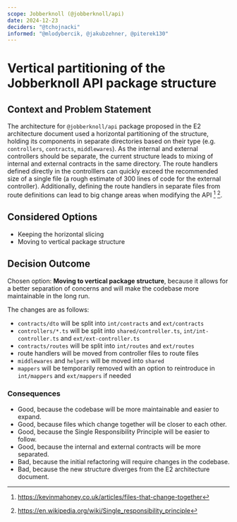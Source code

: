 ```yaml
---
scope: Jobberknoll (@jobberknoll/api)
date: 2024-12-23
deciders: "@tchojnacki"
informed: "@mlodybercik, @jakubzehner, @piterek130"
---
```


# Vertical partitioning of the Jobberknoll API package structure

## Context and Problem Statement

The architecture for `@jobberknoll/api` package proposed in the E2 architecture document used a horizontal partitioning of the structure, holding its components in separate directories based on their type (e.g. `controllers`, `contracts`, `middlewares`). As the internal and external controllers should be separate, the current structure leads to mixing of internal and external contracts in the same directory. The route handlers defined directly in the controlllers can quickly exceed the recommended size of a single file (a rough estimate of 300 lines of code for the external controller). Additionally, defining the route handlers in separate files from route definitions can lead to big change areas when modifying the API [^files] [^srp].

## Considered Options

- Keeping the horizontal slicing
- Moving to vertical package structure

## Decision Outcome

Chosen option: **Moving to vertical package structure**, because it allows for a better separation of concerns and will make the codebase more maintainable in the long run.

The changes are as follows:

- `contracts/dto` will be split into `int/contracts` and `ext/contracts`
- `controllers/*.ts` will be split into `shared/controller.ts`, `int/int-controller.ts` and `ext/ext-controller.ts`
- `contracts/routes` will be split into `int/routes` and `ext/routes`
- route handlers will be moved from controller files to route files
- `middlewares` and `helpers` will be moved into `shared`
- `mappers` will be temporarily removed with an option to reintroduce in `int/mappers` and `ext/mappers` if needed

### Consequences

- Good, because the codebase will be more maintainable and easier to expand.
- Good, because files which change together will be closer to each other.
- Good, because the Single Responsibility Principle will be easier to follow.
- Good, because the internal and external contracts will be more separated.
- Bad, because the initial refactoring will require changes in the codebase.
- Bad, because the new structure diverges from the E2 architecture document.

[^files]: https://kevinmahoney.co.uk/articles/files-that-change-together
[^srp]: https://en.wikipedia.org/wiki/Single_responsibility_principle

